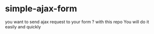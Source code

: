 # simple-ajax-form
you want to send ajax request to your form ? with this repo You will do it easily and quickly
